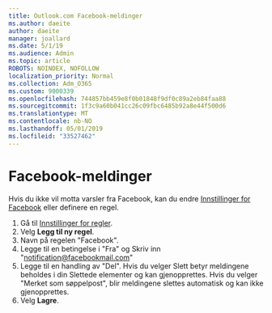 ```yaml
---
title: Outlook.com Facebook-meldinger
ms.author: daeite
author: daeite
manager: joallard
ms.date: 5/1/19
ms.audience: Admin
ms.topic: article
ROBOTS: NOINDEX, NOFOLLOW
localization_priority: Normal
ms.collection: Adm_O365
ms.custom: 9000339
ms.openlocfilehash: 744857bb459e8f0b01848f9df0c89a2eb84faa88
ms.sourcegitcommit: 1f3c9a60b041cc26c09fbc6485b92a8e44f500d6
ms.translationtype: MT
ms.contentlocale: nb-NO
ms.lasthandoff: 05/01/2019
ms.locfileid: "33527462"
---
```

# <a name="facebook-notifications"></a>Facebook-meldinger

Hvis du ikke vil motta varsler fra Facebook, kan du endre [Innstillinger for Facebook](https://www.facebook.com/settings?tab=notifications) eller definere en regel.

1. Gå til [Innstillinger for regler](https://outlook.live.com/mail/options/mail/rules/inboxRules).
1. Velg **Legg til ny regel**.
1. Navn på regelen "Facebook".
1. Legge til en betingelse i "Fra" og Skriv inn "notification@facebookmail.com"
1. Legge til en handling av "Del". Hvis du velger Slett betyr meldingene beholdes i din Slettede elementer og kan gjenopprettes. Hvis du velger "Merket som søppelpost", blir meldingene slettes automatisk og kan ikke gjenopprettes.
1. Velg **Lagre**.